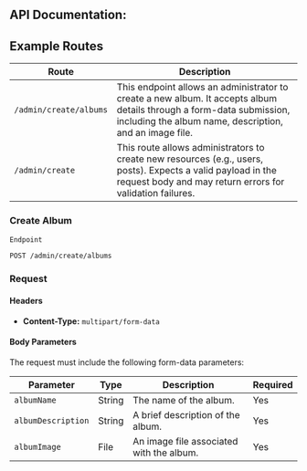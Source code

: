 

## API Documentation: 




## Example Routes

| Route             | Description                                                    |
|-------------------|---------------------------------------------------------------|
| `/admin/create/albums`          | This endpoint allows an administrator to create a new album. It accepts album details through a form-data submission, including the album name, description, and an image file.|
| `/admin/create`   | This route allows administrators to create new resources (e.g., users, posts). Expects a valid payload in the request body and may return errors for validation failures. |



### Create Album

`Endpoint`

```bash
POST /admin/create/albums
```




### Request

#### Headers
- **Content-Type:** `multipart/form-data`

#### Body Parameters
The request must include the following form-data parameters:

| Parameter          | Type   | Description                                   | Required |
|--------------------|--------|-----------------------------------------------|----------|
| `albumName`        | String | The name of the album.                        | Yes      |
| `albumDescription` | String | A brief description of the album.            | Yes      |
| `albumImage`       | File   | An image file associated with the album.     | Yes      |


